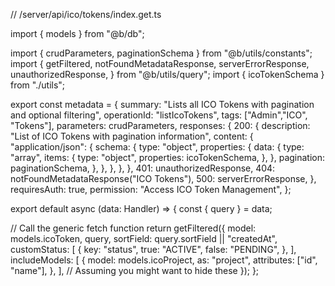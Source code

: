 // /server/api/ico/tokens/index.get.ts

import { models } from "@b/db";

import { crudParameters, paginationSchema } from "@b/utils/constants";
import {
  getFiltered,
  notFoundMetadataResponse,
  serverErrorResponse,
  unauthorizedResponse,
} from "@b/utils/query";
import { icoTokenSchema } from "./utils";

export const metadata = {
  summary: "Lists all ICO Tokens with pagination and optional filtering",
  operationId: "listIcoTokens",
  tags: ["Admin","ICO", "Tokens"],
  parameters: crudParameters,
  responses: {
    200: {
      description: "List of ICO Tokens with pagination information",
      content: {
        "application/json": {
          schema: {
            type: "object",
            properties: {
              data: {
                type: "array",
                items: {
                  type: "object",
                  properties: icoTokenSchema,
                },
              },
              pagination: paginationSchema,
            },
          },
        },
      },
    },
    401: unauthorizedResponse,
    404: notFoundMetadataResponse("ICO Tokens"),
    500: serverErrorResponse,
  },
  requiresAuth: true,
  permission: "Access ICO Token Management",
};

export default async (data: Handler) => {
  const { query } = data;

  // Call the generic fetch function
  return getFiltered({
    model: models.icoToken,
    query,
    sortField: query.sortField || "createdAt",
    customStatus: [
      {
        key: "status",
        true: "ACTIVE",
        false: "PENDING",
      },
    ],
    includeModels: [
      {
        model: models.icoProject,
        as: "project",
        attributes: ["id", "name"],
      },
    ],
    // Assuming you might want to hide these
  });
};
